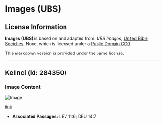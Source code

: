 # Images (UBS)

## License Information

**Images (UBS)** is based on and adapted from: _UBS Images_, [United Bible Societies](https://unitedbiblesocieties.org/), None, which is licensed under a [Public Domain CC0](https://creativecommons.org/public-domain/cc0/).

This markdown version is provided under the same license.



--------------------------------

## Kelinci (id: 284350)

### Image Content

![Image](https://cdn.aquifer.bible/aquifer-content/resources/Media/WEB-0285_hare.jpg)

[link](https://cdn.aquifer.bible/aquifer-content/resources/Media/WEB-0285_hare.jpg)

* **Associated Passages:** LEV 11:6; DEU 14:7

